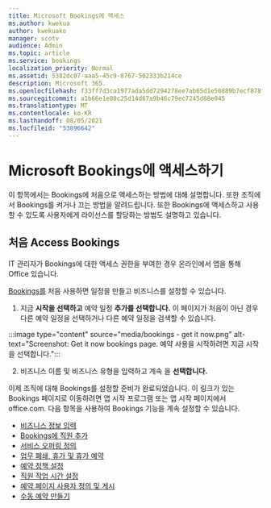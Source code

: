 ```yaml
---
title: Microsoft Bookings에 액세스
ms.author: kwekua
author: kwekuako
manager: scotv
audience: Admin
ms.topic: article
ms.service: bookings
localization_priority: Normal
ms.assetid: 5382dc07-aaa5-45c9-8767-502333b214ce
description: Microsoft 365.
ms.openlocfilehash: f33ff7d3ca1977ada5dd7294278ee7ab65d1e50889b7ecf878f211ba923bfe43
ms.sourcegitcommit: a1b66e1e80c25d14d67a9b46c79ec7245d88e045
ms.translationtype: MT
ms.contentlocale: ko-KR
ms.lasthandoff: 08/05/2021
ms.locfileid: "53896642"
---
```

# <a name="get-access-to-microsoft-bookings"></a>Microsoft Bookings에 액세스하기

이 항목에서는 Bookings에 처음으로 액세스하는 방법에 대해 설명합니다. 또한 조직에서 Bookings를 켜거나 끄는 방법을 알려드립니다. 또한 Bookings에 액세스하고 사용할 수 있도록 사용자에게 라이선스를 할당하는 방법도 설명하고 있습니다.

## <a name="access-bookings-for-the-first-time"></a>처음 Access Bookings

IT 관리자가 Bookings에 대한 액세스 권한을 부여한 경우 온라인에서 앱을 통해 Office 있습니다.

[Bookings를](https://outlook.office.com/bookings/onboarding) 처음 사용하면 일정을 만들고 비즈니스를 설정할 수 있습니다.

1. 지금 **시작을 선택하고** 예약 일정 **추가를 선택합니다.** 이 페이지가 처음이 아닌 경우 다른 예약 일정을 선택하거나 다른 예약 일정을 검색할 수 있습니다.

:::image type="content" source="media/bookings - get it now.png" alt-text="Screenshot: Get it now bookings page. 예약 사용을 시작하려면 지금 시작을 선택합니다.":::

2. 비즈니스 이름 및 비즈니스 유형을 입력하고 계속 을 **선택합니다.**

이제 조직에 대해 Bookings를 설정할 준비가 완료되었습니다. 이 링크가 있는 Bookings [](https://outlook.office.com/bookings/onboarding)페이지로 이동하려면 앱 시작 프로그램 또는 앱 시작 페이지에서 office.com. 다음 항목을 사용하여 Bookings 기능을 계속 설정할 수 있습니다.

- [비즈니스 정보 입력](enter-business-information.md)
- [Bookings에 직원 추가](add-staff.md)
- [서비스 오퍼링 정의](define-service-offerings.md)
- [업무 폐쇄, 휴가 및 휴가 예약](schedule-closures-time-off-vacation.md)
- [예약 정책 설정](set-scheduling-policies.md)
- [직원 작업 시간 설정](employee-hours.md)
- [예약 페이지 사용자 정의 및 게시](customize-booking-page.md)
- [수동 예약 만들기](create-a-manual-booking.md)